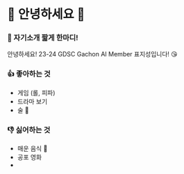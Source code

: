 # 👋 안녕하세요 👋

### 💬 자기소개 짧게 한마디!
안녕하세요! 23-24 GDSC Gachon AI Member 표지성입니다! 😘

### 👍 좋아하는 것
- 게임 (롤, 피파)
- 드라마 보기
- 술 🍻
    
### 👎 싫어하는 것
- 매운 음식 🥵
- 공포 영화
- 
